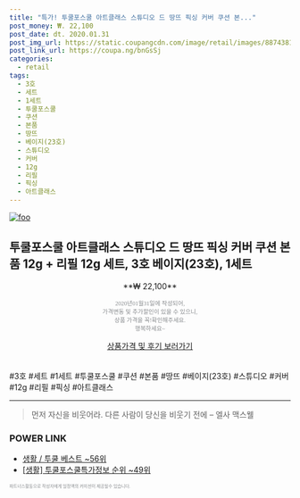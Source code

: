 ```yaml
--- 
title: "특가! 투쿨포스쿨 아트클래스 스튜디오 드 땅뜨 픽싱 커버 쿠션 본..." 
post_money: ₩. 22,100 
post_date: dt. 2020.01.31 
post_img_url: https://static.coupangcdn.com/image/retail/images/88743811029204-72e04e6a-58da-429d-9aed-e23874167328.jpg 
post_link_url: https://coupa.ng/bnGsSj 
categories: 
  - retail 
tags: 
  - 3호 
  - 세트 
  - 1세트 
  - 투쿨포스쿨 
  - 쿠션 
  - 본품 
  - 땅뜨 
  - 베이지(23호) 
  - 스튜디오 
  - 커버 
  - 12g 
  - 리필 
  - 픽싱 
  - 아트클래스 
--- 
```

[![foo](https://static.coupangcdn.com/image/retail/images/88743811029204-72e04e6a-58da-429d-9aed-e23874167328.jpg)](https://coupa.ng/bnGsSj) 

## 투쿨포스쿨 아트클래스 스튜디오 드 땅뜨 픽싱 커버 쿠션 본품 12g + 리필 12g 세트, 3호 베이지(23호), 1세트 
<p style="text-align: center;">**₩ 22,100**</p> 
<p style="text-align: center;"><span style="color: #898c8f; font-family: Georgia,Times,serif; font-size: 0.75em;">2020년01월31일에 작성되어, <br>가격변동 및 추가할인이 있을 수 있으니,<br> 상품 가격을 꼭!확인해주세요.<br>행복하세요~</span> 
</p>	 
<div markdown="0" style="text-align: center;"><a href="https://coupa.ng/bnGsSj" class="btn btn--success">상품가격 및 후기 보러가기</a></div> 
<br><br> 
  #3호 #세트 #1세트 #투쿨포스쿨 #쿠션 #본품 #땅뜨 #베이지(23호) #스튜디오 #커버 #12g #리필 #픽싱 #아트클래스 
<hr> 

> 먼저 자신을 비웃어라. 다른 사람이 당신을 비웃기 전에  – 엘사 맥스웰 


### POWER LINK

* <a href="https://blog.naver.com/santokki14/221790881198" target="_blank">생활 / 투쿨 베스트 ~56위</a>
* <a href="https://blog.naver.com/sakai111/221774817772" target="_blank"> [생활] 투쿨포스쿨특가정보 순위 ~49위</a>

<span style="color: #898c8f; font-family: Georgia,Times,serif; font-size: 0.55em;">파트너스활동으로 작성자에게 일정액의 커미션이 제공될수 있습니다.</span> 
